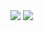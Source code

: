 <img src="https://files.catbox.moe/f61umn.gif" class="center">
<img src="https://files.catbox.moe/i4seg5.gif" class="center">
